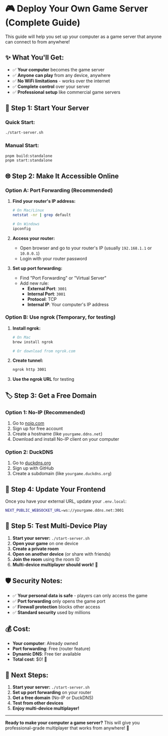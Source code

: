 # 🎮 Deploy Your Own Game Server (Complete Guide)

This guide will help you set up your computer as a game server that anyone can connect to from anywhere!

## ✨ **What You'll Get:**

- ✅ **Your computer** becomes the game server
- ✅ **Anyone can play** from any device, anywhere
- ✅ **No WiFi limitations** - works over the internet
- ✅ **Complete control** over your server
- ✅ **Professional setup** like commercial game servers

## 🚀 **Step 1: Start Your Server**

### **Quick Start:**
```bash
./start-server.sh
```

### **Manual Start:**
```bash
pnpm build:standalone
pnpm start:standalone
```

## 🌐 **Step 2: Make It Accessible Online**

### **Option A: Port Forwarding (Recommended)**

1. **Find your router's IP address:**
   ```bash
   # On Mac/Linux
   netstat -nr | grep default
   
   # On Windows
   ipconfig
   ```

2. **Access your router:**
   - Open browser and go to your router's IP (usually `192.168.1.1` or `10.0.0.1`)
   - Login with your router password

3. **Set up port forwarding:**
   - Find "Port Forwarding" or "Virtual Server"
   - Add new rule:
     - **External Port**: `3001`
     - **Internal Port**: `3001`
     - **Protocol**: TCP
     - **Internal IP**: Your computer's IP address

### **Option B: Use ngrok (Temporary, for testing)**

1. **Install ngrok:**
   ```bash
   # On Mac
   brew install ngrok
   
   # Or download from ngrok.com
   ```

2. **Create tunnel:**
   ```bash
   ngrok http 3001
   ```

3. **Use the ngrok URL** for testing

## 🏷️ **Step 3: Get a Free Domain**

### **Option 1: No-IP (Recommended)**
1. Go to [noip.com](https://noip.com)
2. Sign up for free account
3. Create a hostname (like `yourgame.ddns.net`)
4. Download and install No-IP client on your computer

### **Option 2: DuckDNS**
1. Go to [duckdns.org](https://duckdns.org)
2. Sign up with GitHub
3. Create a subdomain (like `yourgame.duckdns.org`)

## 🔧 **Step 4: Update Your Frontend**

Once you have your external URL, update your `.env.local`:
```bash
NEXT_PUBLIC_WEBSOCKET_URL=ws://yourgame.ddns.net:3001
```

## 🧪 **Step 5: Test Multi-Device Play**

1. **Start your server:** `./start-server.sh`
2. **Open your game** on one device
3. **Create a private room**
4. **Open on another device** (or share with friends)
5. **Join the room** using the room ID
6. **Multi-device multiplayer should work!** 🎉

## 🛡️ **Security Notes:**

- ✅ **Your personal data is safe** - players can only access the game
- ✅ **Port forwarding** only opens the game port
- ✅ **Firewall protection** blocks other access
- ✅ **Standard security** used by millions

## 💰 **Cost:**

- **Your computer**: Already owned
- **Port forwarding**: Free (router feature)
- **Dynamic DNS**: Free tier available
- **Total cost**: $0! 🎉

## 🎯 **Next Steps:**

1. **Start your server:** `./start-server.sh`
2. **Set up port forwarding** on your router
3. **Get a free domain** (No-IP or DuckDNS)
4. **Test from other devices**
5. **Enjoy multi-device multiplayer!**

---

**Ready to make your computer a game server?** This will give you professional-grade multiplayer that works from anywhere! 🚀
